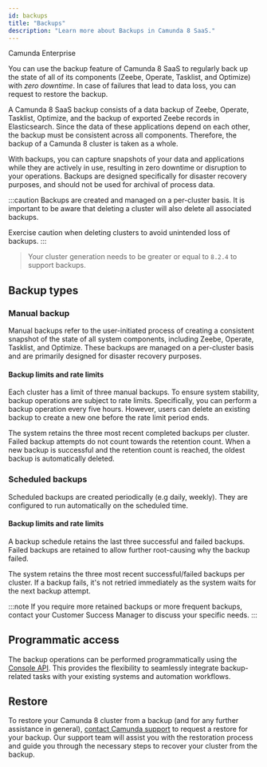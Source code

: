 ```yaml
---
id: backups
title: "Backups"
description: "Learn more about Backups in Camunda 8 SaaS."
---
```


<span class="badge badge--enterprise-only">Camunda Enterprise</span>

You can use the backup feature of Camunda 8 SaaS to regularly back up the state of all of its components (Zeebe, Operate, Tasklist, and Optimize) with _zero downtime_. In case of failures that lead to data loss, you can request to restore the backup.

A Camunda 8 SaaS backup consists of a data backup of Zeebe, Operate, Tasklist, Optimize, and the backup of exported Zeebe records in Elasticsearch. Since the data of these applications depend on each other, the backup must be consistent across all components. Therefore, the backup of a Camunda 8 cluster is taken as a whole.

With backups, you can capture snapshots of your data and applications while they are actively in use, resulting in zero downtime or disruption to your operations. Backups are designed specifically for disaster recovery purposes, and should not be used for archival of process data.

:::caution
Backups are created and managed on a per-cluster basis. It is important to be aware that deleting a cluster will also delete all associated backups.

Exercise caution when deleting clusters to avoid unintended loss of backups.
:::

> Your cluster generation needs to be greater or equal to `8.2.4` to support backups.

## Backup types

### Manual backup

Manual backups refer to the user-initiated process of creating a consistent snapshot of the state of all system components, including Zeebe, Operate, Tasklist, and Optimize. These backups are managed on a per-cluster basis and are primarily designed for disaster recovery purposes.

#### Backup limits and rate limits

Each cluster has a limit of three manual backups. To ensure system stability, backup operations are subject to rate limits. Specifically, you can perform a backup operation every five hours.
However, users can delete an existing backup to create a new one before the rate limit period ends.

The system retains the three most recent completed backups per cluster. Failed backup attempts do not count towards the retention count. When a new backup is successful and the retention count is reached, the oldest backup is automatically deleted.

### Scheduled backups

Scheduled backups are created periodically (e.g daily, weekly). They are configured to run automatically on the scheduled time.

#### Backup limits and rate limits

A backup schedule retains the last three successful and failed backups. Failed backups are retained to allow further root-causing why the backup failed.

The system retains the three most recent successful/failed backups per cluster.
If a backup fails, it's not retried immediately as the system waits for the next backup attempt.

:::note
If you require more retained backups or more frequent backups, contact your Customer Success Manager to discuss your specific needs.
:::

## Programmatic access

The backup operations can be performed programmatically using the [Console API](/apis-tools/console-api-reference.md). This provides the flexibility to seamlessly integrate backup-related tasks with your existing systems and automation workflows.

## Restore

To restore your Camunda 8 cluster from a backup (and for any further assistance in general), [contact Camunda support](https://camunda.com/services/support/) to request a restore for your backup. Our support team will assist you with the restoration process and guide you through the necessary steps to recover your cluster from the backup.
